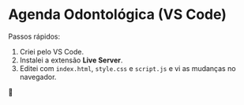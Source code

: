 # Agenda Odontológica (VS Code)

Passos rápidos:
1) Criei pelo VS Code.
2) Instalei a extensão **Live Server**.
3) Editei com `index.html`, `style.css` e `script.js` e vi as mudanças no navegador.

 🦷
